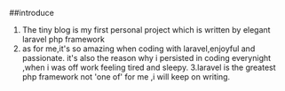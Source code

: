 ##introduce
1. The tiny blog  is my first personal project which is written by elegant laravel php framework
2. as for me,it's so amazing when  coding with laravel,enjoyful and passionate. it's also the reason why i persisted in coding everynight ,when i was off work feeling tired and sleepy.
3.laravel is the  greatest php framework not 'one of' for me ,i will keep on writing.   
